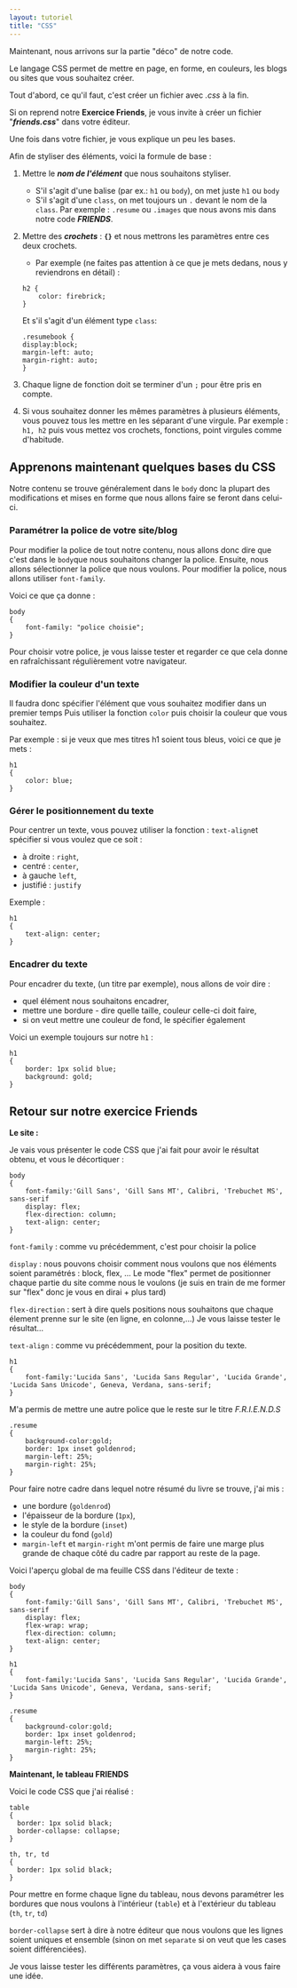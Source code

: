 ```yaml
---
layout: tutoriel
title: "CSS"
---
```


Maintenant, nous arrivons sur la partie "déco" de notre code.

Le langage CSS permet de mettre en page, en forme, en couleurs, les blogs ou sites que vous souhaitez créer.

Tout d'abord, ce qu'il faut, c'est créer un fichier avec _.css_ à la fin.

Si on reprend notre **Exercice Friends**, je vous invite à créer un fichier "***friends.css***" dans votre éditeur.

Une fois dans votre fichier, je vous explique un peu les bases.

Afin de styliser des éléments, voici la formule de base :

1. Mettre le ***nom de l'élément*** que nous souhaitons styliser.
    -  S'il s'agit d'une balise (par ex.: `h1` ou `body`), on met juste `h1` ou `body`
    - S'il s'agit d'une `class`, on met toujours un `.` devant le nom de la `class`. Par exemple : `.resume` ou `.images` que nous avons mis dans notre code ***FRIENDS***.

2. Mettre des ***crochets*** : **`{}`** et nous mettrons les paramètres entre ces deux crochets.
    - Par exemple (ne faites pas attention à ce que je mets dedans, nous y reviendrons en détail) :
    ```
    h2 {
        color: firebrick;
    }
    ```
    Et s'il s'agit d'un élément type `class`: 
    ```
    .resumebook {
    display:block;
    margin-left: auto;
    margin-right: auto;
    }
    ```

 3. Chaque ligne de fonction doit se terminer d'un `;` pour être pris en compte.

 4. Si vous souhaitez donner les mêmes paramètres à plusieurs éléments, vous pouvez tous les mettre en les séparant d'une virgule.
 Par exemple : `h1, h2` puis vous mettez vos crochets, fonctions, point virgules comme d'habitude.


## Apprenons maintenant quelques bases du CSS

Notre contenu se trouve généralement dans le `body` donc la plupart des modifications et mises en forme que nous allons faire se feront dans celui-ci.

### Paramétrer la police de votre site/blog

Pour modifier la police de tout notre contenu, nous allons donc dire que c'est dans le `body`que nous souhaitons changer la police.
Ensuite, nous allons sélectionner la police que nous voulons.
Pour modifier la police, nous allons utiliser `font-family`.

Voici ce que ça donne :
```
body
{
    font-family: "police choisie";
}
```
Pour choisir votre police, je vous laisse tester et regarder ce que cela donne en rafraîchissant régulièrement votre navigateur.

### Modifier la couleur d'un texte

Il faudra donc spécifier l'élément que vous souhaitez modifier dans un premier temps
Puis utiliser la fonction `color` puis choisir la couleur que vous souhaitez.

Par exemple : si je veux que mes titres h1 soient tous bleus, voici ce que je mets : 
```
h1
{
    color: blue;
}
```

### Gérer le positionnement du texte

Pour centrer un texte, vous pouvez utiliser la fonction : `text-align`et spécifier si vous voulez que ce soit :
- à droite : `right`, 
- centré : `center`, 
- à gauche `left`,
- justifié : `justify`

Exemple : 
```
h1
{
    text-align: center;
}
```

### Encadrer du texte

Pour encadrer du texte, (un titre par exemple), nous allons de voir dire :
- quel élément nous souhaitons encadrer,
- mettre une bordure - dire quelle taille, couleur celle-ci doit faire,
- si on veut mettre une couleur de fond, le spécifier également

Voici un exemple toujours sur notre `h1` :

```
h1
{
    border: 1px solid blue;
    background: gold;
}
```

## Retour sur notre exercice Friends

**Le site :**

Je vais vous présenter le code CSS que j'ai fait pour avoir le résultat obtenu, et vous le décortiquer :

```
body
{
    font-family:'Gill Sans', 'Gill Sans MT', Calibri, 'Trebuchet MS', sans-serif
    display: flex;
    flex-direction: column;
    text-align: center;
}
```
`font-family` : comme vu précédemment, c'est pour choisir la police

`display` : nous pouvons choisir comment nous voulons que nos éléments soient paramétrés : block, flex, ...
Le mode "flex" permet de positionner chaque partie du site comme nous le voulons (je suis en train de me former sur "flex" donc je vous en dirai + plus tard)

`flex-direction` : sert à dire quels positions nous souhaitons que chaque élement prenne sur le site (en ligne, en colonne,...) 
Je vous laisse tester le résultat...

`text-align` : comme vu précédemment, pour la position du texte.

```
h1
{
    font-family:'Lucida Sans', 'Lucida Sans Regular', 'Lucida Grande', 'Lucida Sans Unicode', Geneva, Verdana, sans-serif;
}
```
M'a permis de mettre une autre police que le reste sur le titre _F.R.I.E.N.D.S_

```
.resume
{
    background-color:gold;
    border: 1px inset goldenrod;
    margin-left: 25%;
    margin-right: 25%;
}
```

Pour faire notre cadre dans lequel notre résumé du livre se trouve, j'ai mis :
- une bordure (`goldenrod`) 
- l'épaisseur de la bordure (`1px`), 
- le style de la bordure (`inset`) 
- la couleur du fond (`gold`)
- `margin-left` et `margin-right` m'ont permis de faire une marge plus grande de chaque côté du cadre par rapport au reste de la page.

Voici l'aperçu global de ma feuille CSS dans l'éditeur de texte : 

```
body
{
    font-family:'Gill Sans', 'Gill Sans MT', Calibri, 'Trebuchet MS', sans-serif
    display: flex;
    flex-wrap: wrap;
    flex-direction: column;
    text-align: center;
}

h1
{
    font-family:'Lucida Sans', 'Lucida Sans Regular', 'Lucida Grande', 'Lucida Sans Unicode', Geneva, Verdana, sans-serif;
}

.resume
{
    background-color:gold;
    border: 1px inset goldenrod;
    margin-left: 25%;
    margin-right: 25%;
}
```

**Maintenant, le tableau FRIENDS**

Voici le code CSS que j'ai réalisé : 

```
table
{
  border: 1px solid black;
  border-collapse: collapse;
}

th, tr, td
{
  border: 1px solid black;
}
```

Pour mettre en forme chaque ligne du tableau, nous devons paramétrer les bordures que nous voulons à l'intérieur (`table`) et à l'extérieur du tableau (`th`, `tr`, `td`)

`border-collapse` sert à dire à notre éditeur que nous voulons que les lignes soient uniques et ensemble (sinon on met `separate` si on veut que les cases soient différenciées).

Je vous laisse tester les différents paramètres, ça vous aidera à vous faire une idée.
